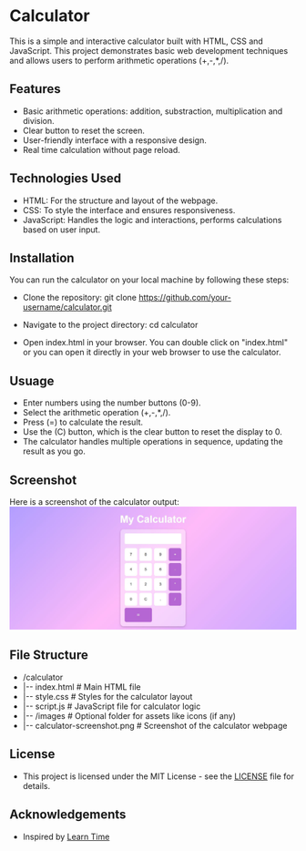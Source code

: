 # Calculator

This is a simple and interactive calculator built with HTML, CSS and JavaScript. This project demonstrates basic web development techniques and allows users to perform arithmetic operations (+,-,*,/).

## Features 
- Basic arithmetic operations: addition, substraction, multiplication and division.
- Clear button to reset the screen.
- User-friendly interface with a responsive design.
- Real time calculation without page reload.

## Technologies Used
- HTML: For the structure and layout of the webpage.
- CSS: To style the interface and ensures responsiveness.
- JavaScript: Handles the logic and interactions, performs calculations based on user input.

## Installation
You can run the calculator on your local machine by following these steps:

- Clone the repository:
git clone https://github.com/your-username/calculator.git

- Navigate to the project directory:
cd calculator

- Open index.html in your browser.
You can double click on "index.html" or you can open it directly in your web browser to use the calculator.

## Usuage
- Enter numbers using the number buttons (0-9).
- Select the arithmetic operation (+,-,*,/).
- Press (=) to calculate the result.
- Use the (C) button, which is the clear button to reset the display to 0.
- The calculator handles multiple operations in sequence, updating the result as you go.

## Screenshot
Here is a screenshot of the calculator output:
![Calculator Screenshot](https://raw.githubusercontent.com/HackHerTiff/calculator/main/Project6.JPG)
  
## File Structure 
- /calculator
- |-- index.html        # Main HTML file
- |-- style.css         # Styles for the calculator layout
- |-- script.js         # JavaScript file for calculator logic
- |-- /images           # Optional folder for assets like icons (if any)
-    |-- calculator-screenshot.png  # Screenshot of the calculator webpage

## License
- This project is licensed under the MIT License - see the [LICENSE](License) file for details.

## Acknowledgements
- Inspired by <a href="https://learntime.net/search/">Learn Time</a>



